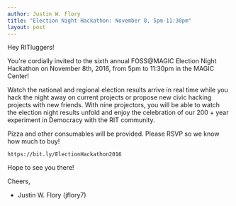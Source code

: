 ```yaml
---
author: Justin W. Flory
title: "Election Night Hackathon: November 8, 5pm-11:30pm"
layout: post
---
```


Hey RITluggers!

You're cordially invited to the sixth annual FOSS@MAGIC Election Night Hackathon on November 8th, 2016, from 5pm to 11:30pm in the MAGIC Center!

Watch the national and regional election results arrive in real time while you hack the night away on current projects or propose new civic hacking projects with new friends. With nine projectors, you will be able to watch the election night results unfold and enjoy the celebration of our 200 + year experiment in Democracy with the RIT community.

Pizza and other consumables will be provided. Please RSVP so we know how much to buy!

    https://bit.ly/ElectionHackathon2016

Hope to see you there!

Cheers,
- Justin W. Flory (jflory7)
